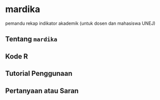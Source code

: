 # mardika
pemandu rekap indikator akademik (untuk dosen dan mahasiswa UNEJ)

## Tentang `mardika`
## Kode R
## Tutorial Penggunaan
## Pertanyaan atau Saran 
